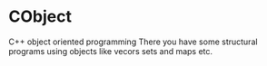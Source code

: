 # CObject
C++ object oriented programming
There you have some structural programs using objects like vecors sets and maps etc.
